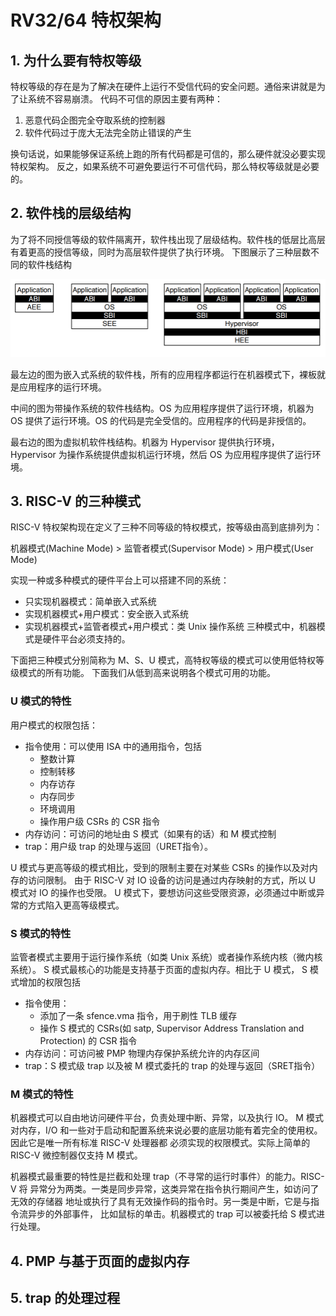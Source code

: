 # RV32/64 特权架构


## 1.   为什么要有特权等级
特权等级的存在是为了解决在硬件上运行不受信代码的安全问题。通俗来讲就是为了让系统不容易崩溃。
代码不可信的原因主要有两种：

1.  恶意代码企图完全夺取系统的控制器
2.  软件代码过于庞大无法完全防止错误的产生


换句话说，如果能够保证系统上跑的所有代码都是可信的，那么硬件就没必要实现特权架构。
反之，如果系统不可避免要运行不可信代码，那么特权等级就是必要的。

## 2.   软件栈的层级结构
为了将不同授信等级的软件隔离开，软件栈出现了层级结构。软件栈的低层比高层有着更高的授信等级，同时为高层软件提供了执行环境。
下图展示了三种层数不同的软件栈结构 

![软件栈层级结构](../pics/软件栈层级结构.PNG)

最左边的图为嵌入式系统的软件栈，所有的应用程序都运行在机器模式下，裸板就是应用程序的运行环境。

中间的图为带操作系统的软件栈结构。OS 为应用程序提供了运行环境，机器为 OS 提供了运行环境。OS 的代码是完全受信的。应用程序的代码是非授信的。

最右边的图为虚拟机软件栈结构。机器为 Hypervisor 提供执行环境， Hypervisor 为操作系统提供虚拟机运行环境，然后 OS 为应用程序提供了运行环境。



## 3. RISC-V 的三种模式
RISC-V 特权架构现在定义了三种不同等级的特权模式，按等级由高到底排列为：

机器模式(Machine Mode) > 监管者模式(Supervisor Mode) > 用户模式(User Mode)

实现一种或多种模式的硬件平台上可以搭建不同的系统：
+ 只实现机器模式：简单嵌入式系统
+ 实现机器模式+用户模式：安全嵌入式系统
+ 实现机器模式+监管者模式+用户模式：类 Unix 操作系统
三种模式中，机器模式是硬件平台必须支持的。

下面把三种模式分别简称为 M、S、U 模式，高特权等级的模式可以使用低特权等级模式的所有功能。
下面我们从低到高来说明各个模式可用的功能。

### U 模式的特性

用户模式的权限包括：
* 指令使用：可以使用 ISA 中的通用指令，包括
    +   整数计算
    +   控制转移
    +   内存访存
    +   内存同步
    +   环境调用
    +   操作用户级 CSRs 的 CSR 指令
* 内存访问：可访问的地址由 S 模式（如果有的话）和 M 模式控制
* trap：用户级 trap 的处理与返回（URET指令）。

U 模式与更高等级的模式相比，受到的限制主要在对某些 CSRs 的操作以及对内存的访问限制。
由于 RISC-V 对 IO 设备的访问是通过内存映射的方式，所以 U 模式对 IO 的操作也受限。
U 模式下，要想访问这些受限资源，必须通过中断或异常的方式陷入更高等级模式。

### S 模式的特性

监管者模式主要用于运行操作系统（如类 Unix 系统）或者操作系统内核（微内核系统）。
S 模式最核心的功能是支持基于页面的虚拟内存。相比于 U 模式， S 模式增加的权限包括
* 指令使用：
    + 添加了一条 sfence.vma 指令，用于刷性 TLB 缓存
    + 操作 S 模式的 CSRs(如 satp, Supervisor Address Translation and Protection) 的 CSR 指令
* 内存访问：可访问被 PMP 物理内存保护系统允许的内存区间
* trap：S 模式级 trap 以及被 M 模式委托的 trap 的处理与返回（SRET指令）

### M 模式的特性

机器模式可以自由地访问硬件平台，负责处理中断、异常，以及执行 IO。
M 模式对内存，I/O 和一些对于启动和配置系统来说必要的底层功能有着完全的使用权。因此它是唯一所有标准 RISC-V 处理器都
必须实现的权限模式。实际上简单的 RISC-V 微控制器仅支持 M 模式。

机器模式最重要的特性是拦截和处理 trap（不寻常的运行时事件）的能力。RISC-V 将
异常分为两类。一类是同步异常，这类异常在指令执行期间产生，如访问了无效的存储器
地址或执行了具有无效操作码的指令时。另一类是中断，它是与指令流异步的外部事件，
比如鼠标的单击。机器模式的 trap 可以被委托给 S 模式进行处理。

## 4.   PMP 与基于页面的虚拟内存


## 5.   trap 的处理过程



